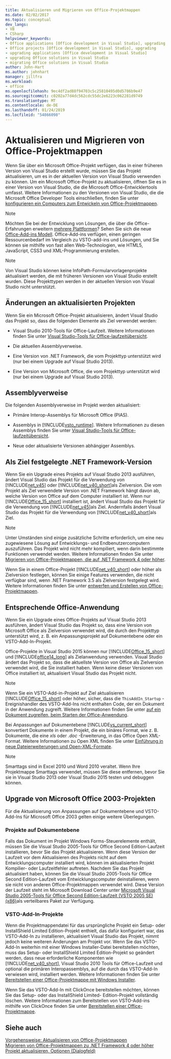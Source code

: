 ```yaml
---
title: Aktualisieren und Migrieren von Office-Projektmappen
ms.date: 02/02/2017
ms.topic: conceptual
dev_langs:
- VB
- CSharp
helpviewer_keywords:
- Office applications [Office development in Visual Studio], upgrading
- Office projects [Office development in Visual Studio], upgrading
- upgrading applications [Office development in Visual Studio]
- upgrading Office solutions in Visual Studio
- migrating Office solutions in Visual Studio
author: John-Hart
ms.author: johnhart
manager: jillfra
ms.workload:
- office
ms.openlocfilehash: 9ec4df2ad88f94703c5c25810495d0d5786b9e47
ms.sourcegitcommit: c0202a77d4dc562cdc55dc2e6223c062281d9749
ms.translationtype: MT
ms.contentlocale: de-DE
ms.lasthandoff: 01/24/2019
ms.locfileid: "54866098"
---
```

# <a name="upgrade-and-migrate-office-solutions"></a>Aktualisieren und Migrieren von Office-Projektmappen
  Wenn Sie über ein Microsoft Office-Projekt verfügen, das in einer früheren Version von Visual Studio erstellt wurde, müssen Sie das Projekt aktualisieren, um es in der aktuellen Version von Visual Studio verwenden zu können. Um ein Microsoft Office-Projekt zu aktualisieren, öffnen Sie es in einer Version von Visual Studio, die die Microsoft Office-Entwicklertools umfasst. Weitere Informationen zu den Versionen von Visual Studio, die die Microsoft Office Developer Tools einschließen, finden Sie unter [konfigurieren ein Computers zum Entwickeln von Office-Projektmappen](../vsto/configuring-a-computer-to-develop-office-solutions.md).  
  
> [!NOTE]  
>  Möchten Sie bei der Entwicklung von Lösungen, die über die Office-Erfahrungen erweitern [mehrere Plattformen](https://dev.office.com/add-in-availability)? Sehen Sie sich die neue [Office-Add-ins Modell](https://dev.office.com/docs/add-ins/overview/office-add-ins). Office-Add-ins verfügen, einen geringen Ressourcenbedarf im Vergleich zu VSTO-add-ins und Lösungen, und Sie können sie mithilfe von fast allen Web-Technologien, wie HTML5, JavaScript, CSS3 und XML-Programmierung erstellen.  
  
> [!NOTE]  
>  Von Visual Studio können keine InfoPath-Formularvorlagenprojekte aktualisiert werden, die mit früheren Versionen von Visual Studio erstellt wurden. Diese Projekttypen werden in der aktuellen Version von Visual Studio nicht unterstützt.  
  
## <a name="changes-to-upgraded-projects"></a>Änderungen an aktualisierten Projekten  
 Wenn Sie ein Microsoft Office-Projekt aktualisieren, ändert Visual Studio das Projekt so, dass die folgenden Elemente als Ziel verwendet werden:  
  
-   Visual Studio 2010-Tools für Office-Laufzeit. Weitere Informationen finden Sie unter [Visual Studio-Tools für Office-laufzeitübersicht](../vsto/visual-studio-tools-for-office-runtime-overview.md).  
  
-   Die aktuellen Assemblyverweise.  
  
-   Eine Version von .NET Framework, die vom Projekttyp unterstützt wird (nur bei einem Upgrade auf Visual Studio 2013).  
  
-   Eine Version von Microsoft Office, die vom Projekttyp unterstützt wird (nur bei einem Upgrade auf Visual Studio 2013).  
  
## <a name="assembly-references"></a>Assemblyverweise  
 Die folgenden Assemblyverweise im Projekt werden aktualisiert:  
  
-   Primäre Interop-Assemblys für Microsoft Office (PIAS).  
  
-   Assemblys in [!INCLUDE[vsto_runtime](../vsto/includes/vsto-runtime-md.md)]. Weitere Informationen zu diesen Assemblys finden Sie unter [Visual Studio-Tools für Office-laufzeitübersicht](../vsto/visual-studio-tools-for-office-runtime-overview.md).  
  
-   Neue oder aktualisierte Versionen abhängiger Assemblys.  
  
## <a name="targeted-net-framework"></a>Als Ziel festgelegte .NET Framework-Version  
 Wenn Sie ein Upgrade eines Projekts auf Visual Studio 2013 ausführen, ändert Visual Studio das Projekt für die Verwendung von [!INCLUDE[net_v45](../vsto/includes/net-v45-md.md)] oder [!INCLUDE[net_v40_short](../sharepoint/includes/net-v40-short-md.md)]als Zielversion. Die vom Projekt als Ziel verwendete Version von .NET Framework hängt davon ab, welche Version von Office auf dem Computer installiert ist. Wenn nur [!INCLUDE[Office_15_short](../vsto/includes/office-15-short-md.md)] installiert ist, ändert Visual Studio das Projekt für die Verwendung von [!INCLUDE[net_v45](../vsto/includes/net-v45-md.md)]als Ziel. Andernfalls ändert Visual Studio das Projekt für die Verwendung von [!INCLUDE[net_v40_short](../sharepoint/includes/net-v40-short-md.md)]als Ziel.  
  
> [!NOTE]  
>  Unter Umständen sind einige zusätzliche Schritte erforderlich, um eine neu zugewiesene Lösung auf Entwicklungs- und Endbenutzercomputern auszuführen. Das Projekt wird nicht mehr kompiliert, wenn darin bestimmte Funktionen verwendet werden. Weitere Informationen finden Sie unter [Migrieren von Office-Projektmappen, die auf .NET Framework 4 oder höher](../vsto/migrating-office-solutions-to-the-dotnet-framework-4-or-later.md).  
  
 Wenn Sie in einem Office-Projekt [!INCLUDE[net_v40_short](../sharepoint/includes/net-v40-short-md.md)] oder höher als Zielversion festlegen, können Sie einige Features verwenden, die nicht verfügbar sind, wenn .NET Framework 3.5 als Zielversion festgelegt wird. Weitere Informationen finden Sie unter [entwerfen und Erstellen von Office-Projektmappen](../vsto/designing-and-creating-office-solutions.md).  
  
## <a name="targeted-office-application"></a>Entsprechende Office-Anwendung  
 Wenn Sie ein Upgrade eines Office-Projekts auf Visual Studio 2013 ausführen, ändert Visual Studio das Projekt so, dass eine Version von Microsoft Office als Zielversion verwendet wird, die durch den Projekttyp unterstützt wird, z. B. ein Anpassungsprojekt auf Dokumentebene oder ein VSTO-Add-In-Projekt.  
  
 Office-Projekte in Visual Studio 2015 können nur [!INCLUDE[Office_15_short](../vsto/includes/office-15-short-md.md)] und [!INCLUDE[office14_long](../vsto/includes/office14-long-md.md)] als Zielanwendung verwenden. Visual Studio ändert das Projekt so, dass die aktuellste Version von Office als Zielversion verwendet wird, die Sie installiert haben. Wenn keine dieser Versionen von Office installiert ist, aktualisiert Visual Studio das Projekt nicht.  
  
> [!NOTE]  
>  Wenn Sie ein VSTO-Add-in-Projekt auf Ziel aktualisieren [!INCLUDE[Office_15_short](../vsto/includes/office-15-short-md.md)] oder höher, sicher, dass die `ThisAddIn_Startup` -Ereignishandler des VSTO-Add-Ins nicht enthalten Code, der ein Dokument in der Anwendung zugreift. Weitere Informationen finden Sie unter [auf ein Dokument zugreifen, beim Starten der Office-Anwendung](../vsto/programming-vsto-add-ins.md#AccessingDocuments).  
  
 Bei Anpassungen auf Dokumentebene [!INCLUDE[vs_current_short](../sharepoint/includes/vs-current-short-md.md)] konvertiert Dokumente in einem Projekt, die ein binäres Format, wie z. B. Dokumente, die eine *xls* oder *.doc* -Erweiterung, in das Office Open XML-Format. Weitere Informationen zu Open XML finden Sie unter [Einführung in neue Dateierweiterungen und Open-XML-Formate](https://support.office.com/en-nz/article/Introduction-to-new-file-name-extensions-eca81dcb-5626-4e5b-8362-524d13ae4ec1).  
  
> [!NOTE]  
>  Smarttags sind in Excel 2010 und Word 2010 veraltet. Wenn Ihre Projektmappe Smarttags verwendet, müssen Sie diese entfernen, bevor Sie sie in Visual Studio 2013 oder Visual Studio 2015 testen und debuggen können.  
  
## <a name="upgrade-microsoft-office-2003-projects"></a>Upgrade von Microsoft Office 2003-Projekten  
 Für die Aktualisierung von Anpassungen auf Dokumentebene und VSTO-Add-Ins für Microsoft Office 2003 gelten einige weitere Überlegungen.  
  
### <a name="document-level-projects"></a>Projekte auf Dokumentebene  
 Falls das Dokument im Projekt Windows Forms-Steuerelemente enthält, müssen Sie die Visual Studio 2005-Tools für Office Second Edition-Laufzeit installieren, bevor Sie das Projekt aktualisieren. Wenn diese Version der Laufzeit vor dem Aktualisieren des Projekts nicht auf dem Entwicklungscomputer installiert wird, können im aktualisierten Projekt Kompilier- oder Laufzeitfehler auftreten. Nachdem Sie das Projekt aktualisiert haben, können Sie die Visual Studio 2005-Tools für Office Second Edition-Laufzeit vom Entwicklungscomputer deinstallieren, wenn sie nicht von anderen Office-Projektmappen verwendet wird. Diese Version der Laufzeit steht im Microsoft Download Center unter [Microsoft Visual Studio 2005-Tools für Office Second Edition-Laufzeit (VSTO 2005 SE) (x86)](http://go.microsoft.com/fwlink/?linkid=49612)als verteilbares Paket zur Verfügung.  
  
### <a name="vsto-add-in-projects"></a>VSTO-Add-In-Projekte  
 Wenn die Projektmappendatei für das ursprüngliche Projekt ein Setup- oder InstallShield Limited Edition-Projekt enthielt, das dafür konfiguriert war, das VSTO-Add-In zu installieren, aktualisiert Visual Studio das Projekt, nimmt jedoch keine weiteren Änderungen am Projekt vor. Wenn Sie das VSTO-Add-In weiterhin mit einer Windows Installer-Datei bereitstellen möchten, muss das Setup- oder InstallShield Limited Edition-Projekt so geändert werden, dass neue erforderliche Komponenten wie [!INCLUDE[net_v40_short](../sharepoint/includes/net-v40-short-md.md)], Visual Studio 2010 Tools für Office-Laufzeit und optional die primären Interopassemblys, auf die durch das VSTO-Add-In verwiesen wird, installiert werden. Weitere Informationen finden Sie unter [Bereitstellen einer Office-Projektmappe mit Windows Installer](../vsto/deploying-an-office-solution-by-using-windows-installer.md).  
  
 Wenn Sie das VSTO-Add-In mit ClickOnce bereitstellen möchten, können Sie das Setup- oder das InstallShield Limited- Edition-Projekt vollständig löschen. Weitere Informationen zum Bereitstellen von VSTO-Add-ins mithilfe von ClickOnce finden Sie unter [Bereitstellen einer Office-Projektmappe](../vsto/deploying-an-office-solution.md).  
  
## <a name="see-also"></a>Siehe auch  
 [Vorgehensweise: Aktualisieren von Office-Projektmappen](https://msdn.microsoft.com/a269e539-b717-4680-a568-2152b070347e)   
 [Migrieren von Office-Projektmappen zu .NET Framework 4 oder höher](../vsto/migrating-office-solutions-to-the-dotnet-framework-4-or-later.md)   
 [Projekt aktualisieren, Optionen (Dialogfeld)](../vsto/project-upgrade-options-dialog-box.md)  
